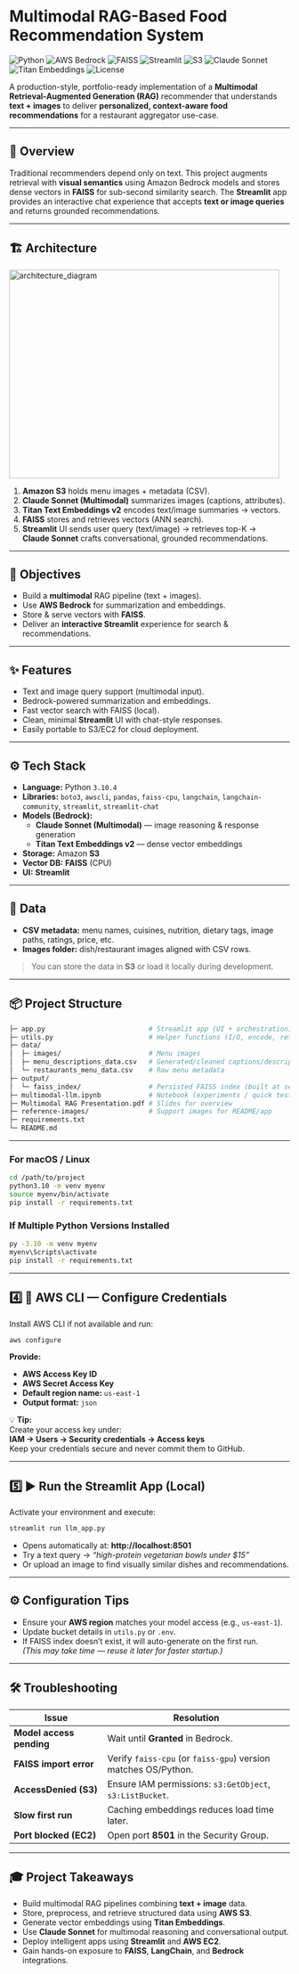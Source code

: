 # **Multimodal RAG-Based Food Recommendation System**

![Python](https://img.shields.io/badge/Python-3.10-blue)
![AWS Bedrock](https://img.shields.io/badge/AWS-Bedrock-orange)
![FAISS](https://img.shields.io/badge/VectorDB-FAISS-green)
![Streamlit](https://img.shields.io/badge/Frontend-Streamlit-red)
![S3](https://img.shields.io/badge/Storage-AWS%20S3-lightgrey)
![Claude Sonnet](https://img.shields.io/badge/Model-Claude%20Sonnet-yellow)
![Titan Embeddings](https://img.shields.io/badge/Embeddings-Titan%20v2-purple)
![License](https://img.shields.io/badge/License-Educational-blue)

A production-style, portfolio-ready implementation of a **Multimodal Retrieval-Augmented Generation (RAG)** recommender that understands **text + images** to deliver **personalized, context-aware food recommendations** for a restaurant aggregator use-case.

---

## 🧠 Overview

Traditional recommenders depend only on text. This project augments retrieval with **visual semantics** using Amazon Bedrock models and stores dense vectors in **FAISS** for sub-second similarity search. The **Streamlit** app provides an interactive chat experience that accepts **text or image queries** and returns grounded recommendations.

---

## 🏗️ Architecture
<img width="485" height="375" alt="architecture_diagram" src="https://github.com/user-attachments/assets/8e5b810a-4f8d-4ba8-a350-bb58e2029ab2" />


1. **Amazon S3** holds menu images + metadata (CSV).  
2. **Claude Sonnet (Multimodal)** summarizes images (captions, attributes).  
3. **Titan Text Embeddings v2** encodes text/image summaries → vectors.  
4. **FAISS** stores and retrieves vectors (ANN search).  
5. **Streamlit** UI sends user query (text/image) → retrieves top-K →  
   **Claude Sonnet** crafts conversational, grounded recommendations.

---

## 🎯 Objectives

- Build a **multimodal** RAG pipeline (text + images).  
- Use **AWS Bedrock** for summarization and embeddings.  
- Store & serve vectors with **FAISS**.  
- Deliver an **interactive Streamlit** experience for search & recommendations.

---

## ✨ Features

- Text and image query support (multimodal input).  
- Bedrock-powered summarization and embeddings.  
- Fast vector search with FAISS (local).  
- Clean, minimal **Streamlit** UI with chat-style responses.  
- Easily portable to S3/EC2 for cloud deployment.

---

## ⚙️ Tech Stack

- **Language:** Python `3.10.4`  
- **Libraries:** `boto3`, `awscli`, `pandas`, `faiss-cpu`, `langchain`, `langchain-community`, `streamlit`, `streamlit-chat`  
- **Models (Bedrock):**  
  - **Claude Sonnet (Multimodal)** — image reasoning & response generation  
  - **Titan Text Embeddings v2** — dense vector embeddings  
- **Storage:** Amazon **S3**  
- **Vector DB:** **FAISS** (CPU)  
- **UI:** **Streamlit**

---

## 🧩 Data

- **CSV metadata:** menu names, cuisines, nutrition, dietary tags, image paths, ratings, price, etc.  
- **Images folder:** dish/restaurant images aligned with CSV rows.

> You can store the data in **S3** or load it locally during development.

---

## 📦 Project Structure

```bash
├─ app.py                          # Streamlit app (UI + orchestration)
├─ utils.py                        # Helper functions (I/O, encode, retrieve)
├─ data/
│  ├─ images/                      # Menu images
│  ├─ menu_descriptions_data.csv   # Generated/cleaned captions/descriptions
│  └─ restaurants_menu_data.csv    # Raw menu metadata
├─ output/
│  └─ faiss_index/                 # Persisted FAISS index (built at setup)
├─ multimodal-llm.ipynb            # Notebook (experiments / quick tests)
├─ Multimodal RAG Presentation.pdf # Slides for overview
├─ reference-images/               # Support images for README/app
├─ requirements.txt
└─ README.md
```
---

### **For macOS / Linux**
```bash
cd /path/to/project
python3.10 -m venv myenv
source myenv/bin/activate
pip install -r requirements.txt
```

### If Multiple Python Versions Installed
```bash
py -3.10 -m venv myenv
myenv\Scripts\activate
pip install -r requirements.txt
```
--- 

## 4️⃣ 🧰 **AWS CLI — Configure Credentials**

Install AWS CLI if not available and run:
```bash
aws configure
```

**Provide:**
- **AWS Access Key ID**  
- **AWS Secret Access Key**  
- **Default region name:** `us-east-1`  
- **Output format:** `json`  

💡 **Tip:**  
Create your access key under:  
**IAM → Users → Security credentials → Access keys**  
Keep your credentials secure and never commit them to GitHub.  

---

## 5️⃣ ▶️ **Run the Streamlit App (Local)**

Activate your environment and execute:

```bash
streamlit run llm_app.py
```

- Opens automatically at: **http://localhost:8501**  
- Try a text query → *“high-protein vegetarian bowls under $15”*  
- Or upload an image to find visually similar dishes and recommendations.  

---

## ⚙️ **Configuration Tips**

- Ensure your **AWS region** matches your model access (e.g., `us-east-1`).  
- Update bucket details in `utils.py` or `.env`.  
- If FAISS index doesn’t exist, it will auto-generate on the first run.  
  *(This may take time — reuse it later for faster startup.)*  

---

## 🛠️ **Troubleshooting**

| **Issue** | **Resolution** |
|------------|----------------|
| **Model access pending** | Wait until **Granted** in Bedrock. |
| **FAISS import error** | Verify `faiss-cpu` (or `faiss-gpu`) version matches OS/Python. |
| **AccessDenied (S3)** | Ensure IAM permissions: `s3:GetObject`, `s3:ListBucket`. |
| **Slow first run** | Caching embeddings reduces load time later. |
| **Port blocked (EC2)** | Open port **8501** in the Security Group. |

---

## 🎓 **Project Takeaways**

- Build multimodal RAG pipelines combining **text + image** data.  
- Store, preprocess, and retrieve structured data using **AWS S3**.  
- Generate vector embeddings using **Titan Embeddings**.  
- Use **Claude Sonnet** for multimodal reasoning and conversational output.  
- Deploy intelligent apps using **Streamlit** and **AWS EC2**.  
- Gain hands-on exposure to **FAISS**, **LangChain**, and **Bedrock** integrations.  

